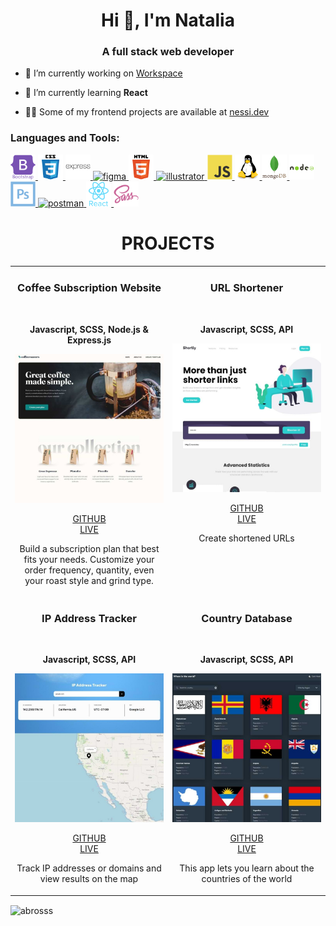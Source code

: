 <h1 align="center">Hi 👋, I'm Natalia</h1>
<h3 align="center">A full stack web developer</h3>

- 🔭 I’m currently working on [Workspace](https://github.com/Abrosss/Workspace)

- 🌱 I’m currently learning **React**

- 👨‍💻 Some of my frontend projects are available at [nessi.dev](https://nessi.dev)
<h3 align="left">Languages and Tools:</h3>
<p align="left"> <a href="https://getbootstrap.com" target="_blank" rel="noreferrer"> <img src="https://raw.githubusercontent.com/devicons/devicon/master/icons/bootstrap/bootstrap-plain-wordmark.svg" alt="bootstrap" width="40" height="40"/> </a> <a href="https://www.w3schools.com/css/" target="_blank" rel="noreferrer"> <img src="https://raw.githubusercontent.com/devicons/devicon/master/icons/css3/css3-original-wordmark.svg" alt="css3" width="40" height="40"/> </a> <a href="https://expressjs.com" target="_blank" rel="noreferrer"> <img src="https://raw.githubusercontent.com/devicons/devicon/master/icons/express/express-original-wordmark.svg" alt="express" width="40" height="40"/> </a> <a href="https://www.figma.com/" target="_blank" rel="noreferrer"> <img src="https://www.vectorlogo.zone/logos/figma/figma-icon.svg" alt="figma" width="40" height="40"/> </a> <a href="https://www.w3.org/html/" target="_blank" rel="noreferrer"> <img src="https://raw.githubusercontent.com/devicons/devicon/master/icons/html5/html5-original-wordmark.svg" alt="html5" width="40" height="40"/> </a> <a href="https://www.adobe.com/in/products/illustrator.html" target="_blank" rel="noreferrer"> <img src="https://www.vectorlogo.zone/logos/adobe_illustrator/adobe_illustrator-icon.svg" alt="illustrator" width="40" height="40"/> </a> <a href="https://developer.mozilla.org/en-US/docs/Web/JavaScript" target="_blank" rel="noreferrer"> <img src="https://raw.githubusercontent.com/devicons/devicon/master/icons/javascript/javascript-original.svg" alt="javascript" width="40" height="40"/> </a> <a href="https://www.linux.org/" target="_blank" rel="noreferrer"> <img src="https://raw.githubusercontent.com/devicons/devicon/master/icons/linux/linux-original.svg" alt="linux" width="40" height="40"/> </a> <a href="https://www.mongodb.com/" target="_blank" rel="noreferrer"> <img src="https://raw.githubusercontent.com/devicons/devicon/master/icons/mongodb/mongodb-original-wordmark.svg" alt="mongodb" width="40" height="40"/> </a> <a href="https://nodejs.org" target="_blank" rel="noreferrer"> <img src="https://raw.githubusercontent.com/devicons/devicon/master/icons/nodejs/nodejs-original-wordmark.svg" alt="nodejs" width="40" height="40"/> </a> <a href="https://www.photoshop.com/en" target="_blank" rel="noreferrer"> <img src="https://raw.githubusercontent.com/devicons/devicon/master/icons/photoshop/photoshop-line.svg" alt="photoshop" width="40" height="40"/> </a> <a href="https://postman.com" target="_blank" rel="noreferrer"> <img src="https://www.vectorlogo.zone/logos/getpostman/getpostman-icon.svg" alt="postman" width="40" height="40"/> </a> <a href="https://reactjs.org/" target="_blank" rel="noreferrer"> <img src="https://raw.githubusercontent.com/devicons/devicon/master/icons/react/react-original-wordmark.svg" alt="react" width="40" height="40"/> </a> <a href="https://sass-lang.com" target="_blank" rel="noreferrer"> <img src="https://raw.githubusercontent.com/devicons/devicon/master/icons/sass/sass-original.svg" alt="sass" width="40" height="40"/> </a> </p>
<h1 align="center">PROJECTS</h1>
<table>
  
  <tr>
    <td width="50%" valign="top">
      <h3 align="center">Coffee Subscription Website</h3>
        <br />
 <p align="center"><strong>Javascript, SCSS, Node.js & Express.js</strong></p>
        <a target="_blank" href="https://coffee-sub.vercel.app/">
            <img src="coffee.jpg" width="100%" alt="coffee app"/>
        </a>
        <br />
        <p align="center">
          
  <a href="https://github.com/Abrosss/coffee-shop" target="_blank">
 GITHUB
  </a>  
          <br/>
  <a href="http://coffee-sub.vercel.app/" target="_blank">
  LIVE
  </a>
      </p>
        <p align="center">Build a subscription plan that best fits your needs. Customize your order frequency, quantity, even your roast style and grind type.</p>
    </td>
     <td width="50%" valign="top">
      <h3 align="center">URL Shortener</h3>
        <br />
 <p align="center"><strong>Javascript, SCSS, API</strong></p>
        <a target="_blank" href="https://magic-url-shortener.netlify.app/">
            <img src="url.jpg" width="100%" alt="url-shortener"/>
        </a>
        <br />
        <p align="center">
          
  <a href="https://github.com/Abrosss/Url-shortening-app" target="_blank">
 GITHUB
  </a>  
          <br/>
  <a href="https://magic-url-shortener.netlify.app/" target="_blank">
  LIVE
  </a>
      </p>
        <p align="center">Create shortened URLs</p>
    </td>
  </tr>
    <tr>
    <td width="50%" valign="top">
      <h3 align="center">IP Address Tracker</h3>
        <br />
 <p align="center"><strong>Javascript, SCSS, API</strong></p>
        <a target="_blank" href="https://ip-or-domain-tracker.netlify.app/">
            <img src="iptracker.jpg" width="100%" alt="ip tracker"/>
        </a>
        <br />
        <p align="center">
          
  <a href="https://github.com/Abrosss/IP-TRACKER" target="_blank">
 GITHUB
  </a>  
          <br/>
  <a href="https://ip-or-domain-tracker.netlify.app/" target="_blank">
  LIVE
  </a>
      </p>
        <p align="center">Track IP addresses or domains and view results on the map</p>
    </td>
     <td width="50%" valign="top">
      <h3 align="center">Country Database</h3>
        <br />
 <p align="center"><strong>Javascript, SCSS, API</strong></p>
        <a target="_blank" href="https://findacountrynowapi.netlify.app/">
            <img src="countrydatabase.jpg" width="100%" alt="country database"/>
        </a>
        <br />
        <p align="center">
          
  <a href="https://github.com/Abrosss/FLAGS-API" target="_blank">
 GITHUB
  </a>  
          <br/>
  <a href="https://findacountrynowapi.netlify.app/" target="_blank">
  LIVE
  </a>
      </p>
        <p align="center">This app lets you learn about the countries of the world</p>
    </td>
  </tr>

</table>

<p><img align="center" src="https://github-readme-stats.vercel.app/api/top-langs?username=abrosss&show_icons=true&locale=en&layout=compact" alt="abrosss" /></p>
